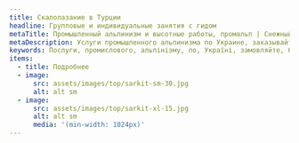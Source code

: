 ```yaml
---
title: Скалолазание в Турции
headline: Групповые и индивидуальные занятия с гидом
metaTitle: Промышленный альпинизм и высотные работы, промальп | Снежный Барс
metaDescription: Услуги промышленного альпинизма по Украине, заказывайте строительные работы на высоте ☎+38 (096) 555-30-92 от компании Снежный Барс.
keywords: Послуги, промислового, альпінізму, по, Україні, замовляйте, будівельні, роботи 
items:
  - title: Подробнее
  - image:
      src: assets/images/top/sarkit-sm-30.jpg
      alt: alt sm
  - image:
      src: assets/images/top/sarkit-xl-15.jpg
      alt: alt sm
      media: '(min-width: 1024px)'
---
```

